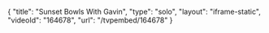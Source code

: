 {
    "title": "Sunset Bowls With Gavin",
    "type": "solo",
    "layout": "iframe-static",
    "videoId": "164678",
    "url": "\/tvpembed\/164678"
}